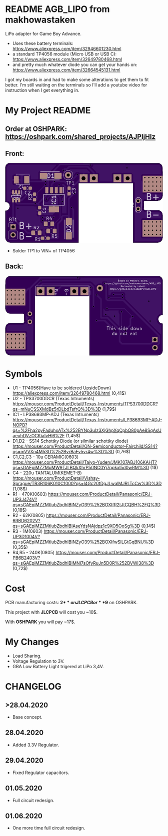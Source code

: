 # README AGB_LIPO from makhowastaken

LiPo adapter for Game Boy Advance.

* Uses these battery terminals: https://www.aliexpress.com/item/32946601230.html
* a standard TP4056 module (Micro USB or USB C): https://www.aliexpress.com/item/32649780468.html
* and pretty much whatever diode you can get your hands on: https://www.aliexpress.com/item/32664545131.html

I got my boards in and had to make some alterations to get them to fit better. I'm still waiting on the terminals so I'll add a youtube video for instruction when I get everything in.
# My Project README

## Order at OSHPARK: https://oshpark.com/shared_projects/AJPIjHIz

## Front:
![front](front.png)

* Solder TP1 to VIN+ of TP4056
## Back:
![back](back.png)

# Symbols
* U1 - TP4056(Have to be soldered UpsideDown)
  https://aliexpress.com/item/32649780468.html (0,41$)
* U2 - TPS3700DDCR (Texas Intruments)
  https://mouser.com/ProductDetail/Texas-Instruments/TPS3700DDCR?qs=mNuCSSXMdBz5rDLbdTsfrQ%3D%3D (1,79$)
* IC1 - LP38693MP-ADJ (Texas Intruments)
  https://mouser.com/ProductDetail/Texas-Instruments/LP38693MP-ADJ-NOPB?qs=%2Fha2pyFaduhxATx%252BYNp3uIz3XjGhpXqCpbQ80pAe8SqAsUaeuhDVzOCKiaIvHl6%2F (1,45$)
* D1,D2 - SS14 Schottky Diode (or silmilar schottky diode)
  https://mouser.com/ProductDetail/ON-Semiconductor-Fairchild/SS14?qs=mVVXn4M53U%252BvrBaFv5vr4w%3D%3D (0,76$)
* C1,C2,C3 - 10u CERAMIC(0603)
  https://mouser.com/ProductDetail/Taiyo-Yuden/JMK107ABJ106KAHT?qs=sGAEpiMZZMuMW9TJLBQkXhrP50NC0Yj7qpkxl5d0wRM%3D (1$)
* C4 - 220u TANTALUM(KEMET-B)
  https://mouser.com/ProductDetail/Vishay-Sprague/TR3B106K010C1000?qs=l4Gc20tDgJLwalMJRLTcCw%3D%3D (1,08$)
* R1 - 470K(0603)
  https://mouser.com/ProductDetail/Panasonic/ERJ-UP3J474V?qs=sGAEpiMZZMtlubZbdhIBINZyO39%252BOXIfR2tJtCQBH%2FQ%3D (0,18$)
* R2 - 62K(0805)
  https://mouser.com/ProductDetail/Panasonic/ERJ-6RBD6202V?qs=sGAEpiMZZMtlubZbdhIBIAseYdsNAjdpz1c9XO5OoSg%3D (0,14$)
* R3 - 1M(0603)
  https://mouser.com/ProductDetail/Panasonic/ERJ-UP3D1004V?qs=sGAEpiMZZMtlubZbdhIBINZyO39%252BOXIfwSlLGtGqBNU%3D (0,35$)
* R4,R5 - 240K(0805)
  https://mouser.com/ProductDetail/Panasonic/ERJ-PB6B2403V?qs=sGAEpiMZZMtlubZbdhIBIMNI7sOfyRuJn5D0R%252BVWI38%3D (0,72$)

# Cost

  PCB manufacturing costs: **2$** on JLCPCB or **9$** on OSHPARK.
  
  This project with **JLCPCB** will cost you ~10$.
  
  With **OSHPARK** you will pay ~17$.

# My Changes

* Load Sharing.
* Voltage Regulation to 3V.
* GBA Low Battery Light trigered at LiPo 3,4V.


# CHANGELOG
## >28.04.2020
* Base concept.

## 28.04.2020
* Added 3.3V Regulator.

## 29.04.2020
* Fixed Regulator capacitors.

## 01.05.2020
* Full circuit redesign.

## 01.06.2020
* One more time full circuit redesign.
